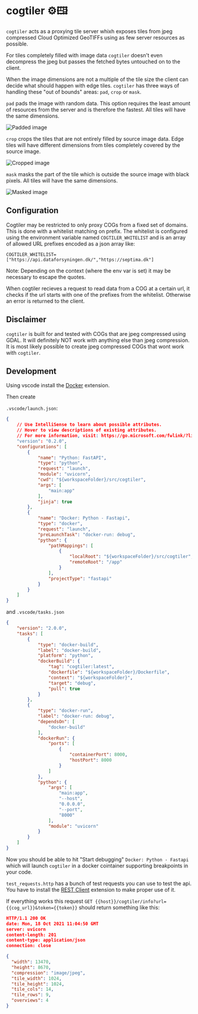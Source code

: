 # cogtiler ⚙️🖽 
`cogtiler` acts as a proxying tile server whixh exposes tiles from jpeg compressed Cloud Optimized GeoTIFFs using as few server resources as possible.

For tiles completely filled with image data `cogtiler` doesn't even decompress the jpeg but passes the fetched bytes untouched on to the client.

When the image dimensions are not a multiple of the tile size the client can decide what should happen with edge tiles. `cogtiler` has three ways of handling these "out of bounds" areas: `pad`, `crop` or `mask`.

`pad` pads the image with random data. This option requires the least amount of resources from the server and is therefore the fastest. All tiles will have the same dimensions.

![Padded image](./docs/media/image_pad.jpeg)

`crop` crops the tiles that are not entirely filled by source image data. Edge tiles will have different dimensions from tiles completely covered by the source image.

![Cropped image](./docs/media/image_crop.jpeg)

`mask` masks the part of the tile which is outside the source image with black pixels. All tiles will have the same dimensions.

![Masked image](./docs/media/image_mask.jpeg)

## Configuration
Cogtiler may be restricted to only proxy COGs from a fixed set of domains. This is done with a whitelist matching on prefix. The whitelist is configured
using the environment variable named `COGTILER_WHITELIST` and is an array of allowed URL prefixes encoded as a json array like:

```
COGTILER_WHITELIST=["https://api.dataforsyningen.dk/","https://septima.dk"]
```

Note: Depending on the context (where the env var is set) it may be necessary to escape the quotes.

When cogtiler recieves a request to read data from a COG at a certain url, it checks if the url starts with one of the prefixes from the whitelist. Otherwise an error is returned to the client.

## Disclaimer
`cogtiler` is built for and tested with COGs that are jpeg compressed using GDAL. It will definitely NOT work with anything else than jpeg compression. It is most likely possible to create jpeg compressed COGs that wont work with `cogtiler`.

## Development

Using vscode install the [Docker](https://marketplace.visualstudio.com/items?itemName=ms-azuretools.vscode-docker) extension.

Then create

`.vscode/launch.json`:
```json
{
    // Use IntelliSense to learn about possible attributes.
    // Hover to view descriptions of existing attributes.
    // For more information, visit: https://go.microsoft.com/fwlink/?linkid=830387
    "version": "0.2.0",
    "configurations": [
        {
            "name": "Python: FastAPI",
            "type": "python",
            "request": "launch",
            "module": "uvicorn",
            "cwd": "${workspaceFolder}/src/cogtiler",
            "args": [
                "main:app"
            ],
            "jinja": true
        },
        {
            "name": "Docker: Python - Fastapi",
            "type": "docker",
            "request": "launch",
            "preLaunchTask": "docker-run: debug",
            "python": {
                "pathMappings": [
                    {
                        "localRoot": "${workspaceFolder}/src/cogtiler",
                        "remoteRoot": "/app"
                    }
                ],
                "projectType": "fastapi"
            }
        }
    ]
}
```

and `.vscode/tasks.json`
```json
{
	"version": "2.0.0",
	"tasks": [
		{
			"type": "docker-build",
			"label": "docker-build",
			"platform": "python",
			"dockerBuild": {
				"tag": "cogtiler:latest",
				"dockerfile": "${workspaceFolder}/Dockerfile",
				"context": "${workspaceFolder}",
				"target": "debug",
				"pull": true
			}
		},
		{
			"type": "docker-run",
			"label": "docker-run: debug",
			"dependsOn": [
				"docker-build"
			],
			"dockerRun": {
				"ports": [
					{
						"containerPort": 8000,
						"hostPort": 8000
					}
				]
			},
			"python": {
				"args": [
					"main:app",
					"--host",
					"0.0.0.0",
					"--port",
					"8000"
				],
				"module": "uvicorn"
			}
		}
	]
}
```

Now you should be able to hit "Start debugging" `Docker: Python - Fastapi` which will launch `cogtiler` in a docker cointainer supporting breakpoints in your code.

`test_requests.http` has a bunch of test requests you can use to test the api. You have to install the [REST Client](https://marketplace.visualstudio.com/items?itemName=humao.rest-client) extension to make proper use of it. 

If everything works this request `GET {{host}}/cogtiler/info?url={{cog_url}}&token={{token}}` should return something like this:

```JSON
HTTP/1.1 200 OK
date: Mon, 18 Oct 2021 11:04:50 GMT
server: uvicorn
content-length: 201
content-type: application/json
connection: close

{
  "width": 13470,
  "height": 8670,
  "compression": "image/jpeg",
  "tile_width": 1024,
  "tile_height": 1024,
  "tile_cols": 14,
  "tile_rows": 9,
  "overviews": 4
}
```
